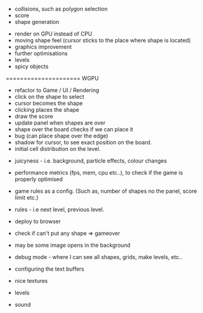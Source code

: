 + collisions, such as polygon selection
+ score
+ shape generation
- render on GPU instead of CPU
- moving shape feel (cursor sticks to the place where shape is located)
- graphics improvement
- further optimisations
- levels
- spicy objects




===================== WGPU
+ refactor to Game / UI / Rendering
+ click on the shape to select
+ cursor becomes the shape
+ clicking places the shape
+ draw the score
+ update panel when shapes are over
+ shape over the board checks if we can place it
+ bug (can place shape over the edge)
+ shadow for cursor, to see exact position on the board.
+ initial cell distribution on the level.


- juicyness - i.e. background, particle effects, colour changes
- performance metrics (fps, mem, cpu etc..), to check if the game is properly optimised
- game rules as a config. (Such as, number of shapes no the panel, score limit etc.)
- rules - i.e next level, previous level.
- deploy to browser
- check if can't put any shape => gameover

- may be some image opens in the background
- debug mode - where I can see all shapes, grids, make levels, etc..
- configuring the text buffers
- nice textures
- levels
- sound

